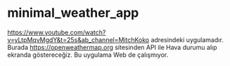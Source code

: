 # minimal_weather_app

https://www.youtube.com/watch?v=yLtpMqvMgdY&t=25s&ab_channel=MitchKoko adresindeki uygulamadır.
Burada https://openweathermap.org sitesinden API ile Hava durumu alıp ekranda göstereceğiz.
Bu uygulama Web de çalışmıyor.
